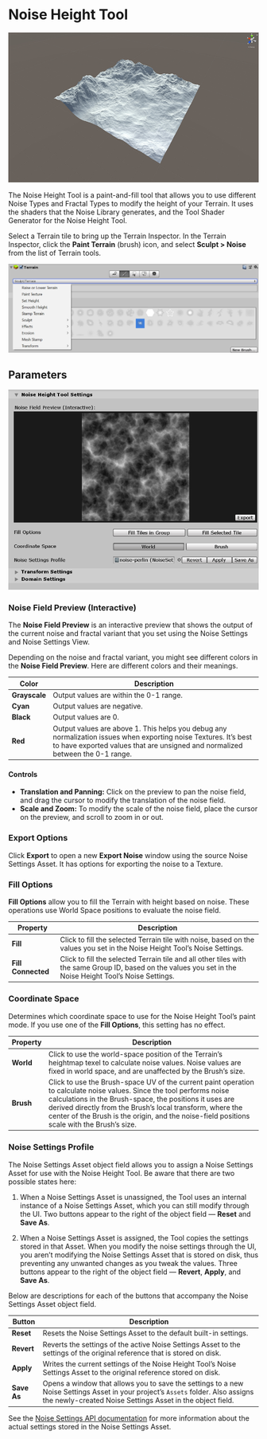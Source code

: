 # Noise Height Tool

![img](images/NoiseTool_00.png)

The Noise Height Tool is a paint-and-fill tool that allows you to use different Noise Types and Fractal Types to modify the height of your Terrain. It uses the shaders that the Noise Library generates, and the Tool Shader Generator for the Noise Height Tool.

Select a Terrain tile to bring up the Terrain Inspector. In the Terrain Inspector, click the **Paint Terrain** (brush) icon, and select **Sculpt > Noise** from the list of Terrain tools.

![img](images/NoiseTool_01.png)

## Parameters

![img](images/NoiseTool_02.png)

### Noise Field Preview (Interactive)

The **Noise Field Preview** is an interactive preview that shows the output of the current noise and fractal variant that you set using the Noise Settings and Noise Settings View.

Depending on the noise and fractal variant, you might see different colors in the **Noise Field Preview**. Here are different colors and their meanings.

| **Color**     | **Description**                                              |
| ------------- | ------------------------------------------------------------ |
| **Grayscale** | Output values are within the 0-1 range.                      |
| **Cyan**      | Output values are negative.                                  |
| **Black**     | Output values are 0.                                         |
| **Red**       | Output values are above 1. This helps you debug any normalization issues when exporting noise Textures. It’s best to have exported values that are unsigned and normalized between the 0-1 range. |

#### Controls

- **Translation and Panning:** Click on the preview to pan the noise field, and drag the cursor to modify the translation of the noise field.
- **Scale and Zoom:** To modify the scale of the noise field, place the cursor on the preview, and scroll to zoom in or out.

### Export Options

Click **Export** to open a new **Export Noise** window using the source Noise Settings Asset. It has options for exporting the noise to a Texture.

### Fill Options

**Fill Options** allow you to fill the Terrain with height based on noise. These operations use World Space positions to evaluate the noise field.

| **Property**       | **Description**                                              |
| ------------------ | ------------------------------------------------------------ |
| **Fill**           | Click to fill the selected Terrain tile with noise, based on the values you set in the Noise Height Tool’s Noise Settings. |
| **Fill Connected** | Click to fill the selected Terrain tile and all other tiles with the same Group ID, based on the values you set in the Noise Height Tool’s Noise Settings. |

### Coordinate Space

Determines which coordinate space to use for the Noise Height Tool’s paint mode. If you use one of the **Fill Options**, this setting has no effect.

| **Property** | **Description**                                              |
| ------------ | ------------------------------------------------------------ |
| **World**    | Click to use the world-space position of the Terrain’s heightmap texel to calculate noise values. Noise values are fixed in world space, and are unaffected by the Brush’s size. |
| **Brush**    | Click to use the Brush-space UV of the current paint operation to calculate noise values. Since the tool performs noise calculations in the Brush-space, the positions it uses are derived directly from the Brush’s local transform, where the center of the Brush is the origin, and the noise-field positions scale with the Brush’s size. |

### Noise Settings Profile

The Noise Settings Asset object field allows you to assign a Noise Settings Asset for use with the Noise Height Tool. Be aware that there are two possible states here:

1. When a Noise Settings Asset is unassigned, the Tool uses an internal instance of a Noise Settings Asset, which you can still modify through the UI. Two buttons appear to the right of the object field — **Reset** and **Save As**.

1. When a Noise Settings Asset is assigned, the Tool copies the settings stored in that Asset. When you modify the noise settings through the UI, you aren’t modifying the Noise Settings Asset that is stored on disk, thus preventing any unwanted changes as you tweak the values. Three buttons appear to the right of the object field — **Revert**, **Apply**, and **Save As**.

Below are descriptions for each of the buttons that accompany the Noise Settings Asset object field.

| **Button**  | **Description**                                              |
| ----------- | ------------------------------------------------------------ |
| **Reset**   | Resets the Noise Settings Asset to the default built-in settings. |
| **Revert**  | Reverts the settings of the active Noise Settings Asset to the settings of the original reference that is stored on disk. |
| **Apply**   | Writes the current settings of the Noise Height Tool’s Noise Settings Asset to the original reference stored on disk. |
| **Save As** | Opens a window that allows you to save the settings to a new Noise Settings Asset in your project’s `Assets` folder. Also assigns the newly-created Noise Settings Asset in the object field. |

See the [Noise Settings API documentation](../api/UnityEditor.Experimental.TerrainAPI.html) for more information about the actual settings stored in the Noise Settings Asset.

